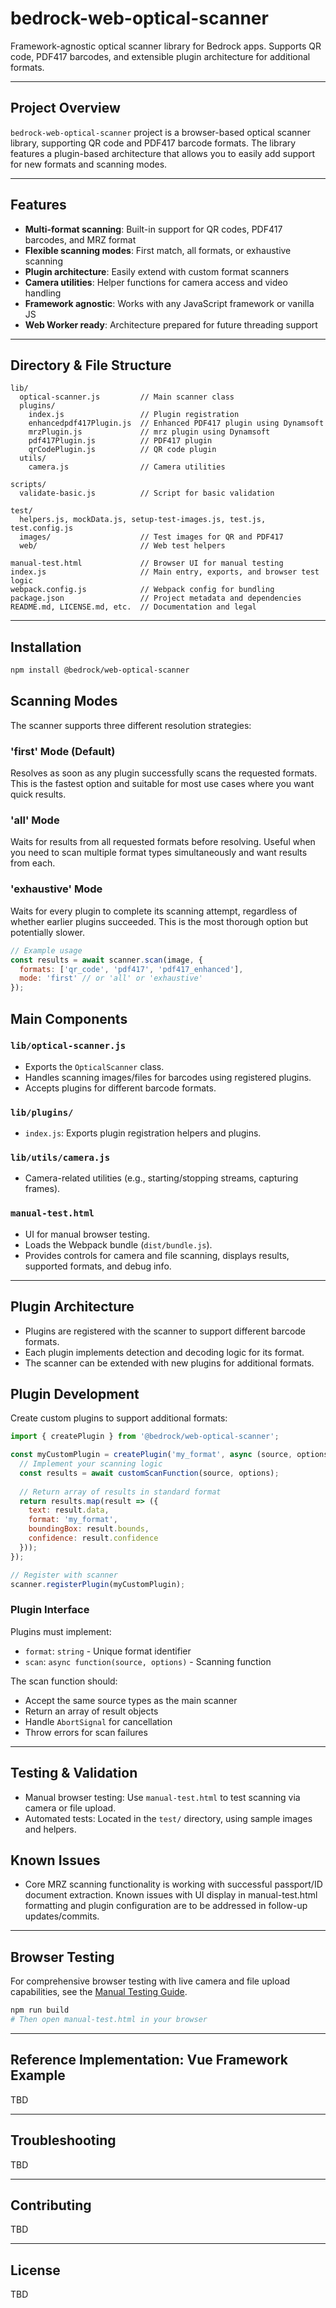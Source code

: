 # bedrock-web-optical-scanner

Framework-agnostic optical scanner library for Bedrock apps. Supports QR code, PDF417 barcodes, and extensible plugin architecture for additional formats.

---

## Project Overview

`bedrock-web-optical-scanner` project is a browser-based optical scanner library, supporting QR code and PDF417 barcode formats. The library features a plugin-based architecture that allows you to easily add support for new formats and scanning modes.

---

## Features

- **Multi-format scanning**: Built-in support for QR codes, PDF417 barcodes, and MRZ format
- **Flexible scanning modes**: First match, all formats, or exhaustive scanning
- **Plugin architecture**: Easily extend with custom format scanners
- **Camera utilities**: Helper functions for camera access and video handling
- **Framework agnostic**: Works with any JavaScript framework or vanilla JS
- **Web Worker ready**: Architecture prepared for future threading support

---

## Directory & File Structure

```
lib/
  optical-scanner.js         // Main scanner class
  plugins/
    index.js                 // Plugin registration
    enhancedpdf417Plugin.js  // Enhanced PDF417 plugin using Dynamsoft
    mrzPlugin.js             // mrz plugin using Dynamsoft
    pdf417Plugin.js          // PDF417 plugin
    qrCodePlugin.js          // QR code plugin
  utils/
    camera.js                // Camera utilities

scripts/
  validate-basic.js          // Script for basic validation

test/
  helpers.js, mockData.js, setup-test-images.js, test.js, test.config.js
  images/                    // Test images for QR and PDF417
  web/                       // Web test helpers

manual-test.html             // Browser UI for manual testing
index.js                     // Main entry, exports, and browser test logic
webpack.config.js            // Webpack config for bundling
package.json                 // Project metadata and dependencies
README.md, LICENSE.md, etc.  // Documentation and legal
```

---

## Installation

```bash
npm install @bedrock/web-optical-scanner
```

## Scanning Modes

The scanner supports three different resolution strategies:

### 'first' Mode (Default)

Resolves as soon as any plugin successfully scans the requested formats. This is the fastest option and suitable for most use cases where you want quick results.

### 'all' Mode  

Waits for results from all requested formats before resolving. Useful when you need to scan multiple format types simultaneously and want results from each.

### 'exhaustive' Mode

Waits for every plugin to complete its scanning attempt, regardless of whether earlier plugins succeeded. This is the most thorough option but potentially slower.

```javascript
// Example usage
const results = await scanner.scan(image, {
  formats: ['qr_code', 'pdf417', 'pdf417_enhanced'],
  mode: 'first' // or 'all' or 'exhaustive'
});
```

## Main Components

### `lib/optical-scanner.js`

- Exports the `OpticalScanner` class.
- Handles scanning images/files for barcodes using registered plugins.
- Accepts plugins for different barcode formats.

### `lib/plugins/`

- `index.js`: Exports plugin registration helpers and plugins.

### `lib/utils/camera.js`

- Camera-related utilities (e.g., starting/stopping streams, capturing frames).

### `manual-test.html`

- UI for manual browser testing.
- Loads the Webpack bundle (`dist/bundle.js`).
- Provides controls for camera and file scanning, displays results, supported formats, and debug info.

---

## Plugin Architecture

- Plugins are registered with the scanner to support different barcode formats.
- Each plugin implements detection and decoding logic for its format.
- The scanner can be extended with new plugins for additional formats.

## Plugin Development

Create custom plugins to support additional formats:

```javascript
import { createPlugin } from '@bedrock/web-optical-scanner';

const myCustomPlugin = createPlugin('my_format', async (source, options) => {
  // Implement your scanning logic
  const results = await customScanFunction(source, options);
  
  // Return array of results in standard format
  return results.map(result => ({
    text: result.data,
    format: 'my_format',
    boundingBox: result.bounds,
    confidence: result.confidence
  }));
});

// Register with scanner
scanner.registerPlugin(myCustomPlugin);
```

### Plugin Interface

Plugins must implement:

- `format`: `string` - Unique format identifier
- `scan`: `async function(source, options)` - Scanning function

The scan function should:

- Accept the same source types as the main scanner
- Return an array of result objects
- Handle `AbortSignal` for cancellation
- Throw errors for scan failures

---

## Testing & Validation

- Manual browser testing: Use `manual-test.html` to test scanning via camera or file upload.
- Automated tests: Located in the `test/` directory, using sample images and helpers.

## Known Issues

- Core MRZ scanning functionality is working with successful passport/ID
document extraction. Known issues with UI display in manual-test.html formatting
and plugin configuration are to be addressed in follow-up updates/commits.

---

## Browser Testing

For comprehensive browser testing with live camera and file upload capabilities, see the [Manual Testing Guide](MANUAL_TESTING.md).

```bash
npm run build
# Then open manual-test.html in your browser
```

---

## Reference Implementation: Vue Framework Example

TBD

---

## Troubleshooting

TBD

---

## Contributing

TBD

---

## License

TBD
